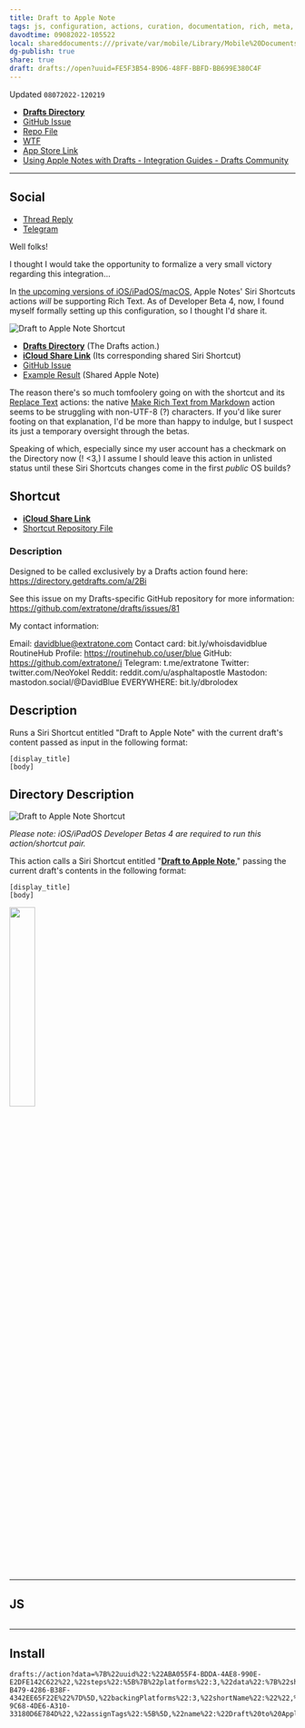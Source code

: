 ```yaml
---
title: Draft to Apple Note
tags: js, configuration, actions, curation, documentation, rich, meta, shortcuts, notes, drafts
davodtime: 09082022-105522
local: shareddocuments:///private/var/mobile/Library/Mobile%20Documents/iCloud~md~obsidian/Documents/OBSHIDDIAN/drafts/FE5F3B54-B9D6-48FF-BBFD-BB699E380C4F.md
dg-publish: true
share: true
draft: drafts://open?uuid=FE5F3B54-B9D6-48FF-BBFD-BB699E380C4F
---
```

Updated `08072022-120219`

- [**Drafts Directory**](https://directory.getdrafts.com/a/2Bi)
- [GitHub Issue](https://github.com/extratone/drafts/issues/81)
- [Repo File](https://github.com/extratone/drafts/blob/main/actions/DrafttoAppleNote.draftsAction)
- [WTF](https://davidblue.wtf/drafts/FE5F3B54-B9D6-48FF-BBFD-BB699E380C4F.html)
- [App Store Link](https://apps.apple.com/us/app/notes/id1110145109)
- [Using Apple Notes with Drafts - Integration Guides - Drafts Community](https://forums.getdrafts.com/t/using-apple-notes-with-drafts/899)

---

## Social

- [Thread Reply](https://forums.getdrafts.com/t/using-apple-notes-with-drafts/899/21)
- [Telegram](https://t.me/draftsapp/241)

<script async="" src="https://telegram.org/js/telegram-widget.js?1" data-telegram-post="draftsapp/241" data-width="100%"></script>

Well folks! 

I thought I would take the opportunity to formalize a very small victory regarding this integration...

In [the upcoming versions of iOS/iPadOS/macOS](https://www.matthewcassinelli.com/ios16-actions-shortcuts/), Apple Notes' Siri Shortcuts actions *will* be supporting Rich Text. As of Developer Beta 4, now, I found myself formally setting up this configuration, so I thought I'd share it.

![Draft to Apple Note Shortcut](https://user-images.githubusercontent.com/43663476/183301287-5fe0275f-3f4b-4fb9-b4d5-979f07bff620.png)

- [**Drafts Directory**](https://directory.getdrafts.com/a/2Bi) (The Drafts action.)
- [**iCloud Share Link**](https://www.icloud.com/shortcuts/1944ea6b1a7849e7aa39c1c07a4b4bd6) (Its corresponding shared Siri Shortcut)
- [GitHub Issue](https://github.com/extratone/drafts/issues/81)
- [Example Result](https://www.icloud.com/notes/053P3w2CeSRPryGQcjadduzVA#Draft_to_Apple_Note) (Shared Apple Note)

The reason there's so much tomfoolery going on with the shortcut and its [Replace Text](https://matthewcassinelli.com/actions/replace-text/) actions: the native [Make Rich Text from Markdown](https://matthewcassinelli.com/actions/make-rich-text-from-markdown/) action seems to be struggling with non-UTF-8 (?) characters. If you'd like surer footing on that explanation, I'd be more than happy to indulge, but I suspect its just a temporary oversight through the betas.

Speaking of which, especially since my user account has a checkmark on the Directory now (! <3,) I assume I should leave this action in unlisted status until these Siri Shortcuts changes come in the first *public* OS builds?

## Shortcut

- [**iCloud Share Link**](https://www.icloud.com/shortcuts/1944ea6b1a7849e7aa39c1c07a4b4bd6)
- [Shortcut Repository File](https://github.com/extratone/drafts/blob/main/shortcuts/DrafttoAppleNote.shortcut)

### Description

Designed to be called exclusively by a Drafts action found here: https://directory.getdrafts.com/a/2Bi

See this issue on my Drafts-specific GitHub repository for more information: https://github.com/extratone/drafts/issues/81

My contact information:

Email: davidblue@extratone.com
Contact card: bit.ly/whoisdavidblue
RoutineHub Profile: https://routinehub.co/user/blue
GitHub: https://github.com/extratone/i
Telegram: t.me/extratone
Twitter: twitter.com/NeoYokel
Reddit: reddit.com/u/asphaltapostle
Mastodon: mastodon.social/@DavidBlue
EVERYWHERE: bit.ly/dbrolodex

## Description

Runs a Siri Shortcut entitled "Draft to Apple Note" with the current draft's content passed as input in the following format:
```
[display_title]
[body]
```

## Directory Description

![Draft to Apple Note Shortcut](https://user-images.githubusercontent.com/43663476/183301287-5fe0275f-3f4b-4fb9-b4d5-979f07bff620.png)

*Please note: iOS/iPadOS Developer Betas 4 are required to run this action/shortcut pair.*

This action calls a Siri Shortcut entitled "[**Draft to Apple Note**](https://www.icloud.com/shortcuts/1944ea6b1a7849e7aa39c1c07a4b4bd6)," passing the current draft's contents in the following format:

```
[display_title]
[body]
```

<img src="https://user-images.githubusercontent.com/43663476/183300508-7c0812a9-9c22-4ad1-aeeb-c3533f4c0519.png" width="30%"></img>

---

## JS

```js
```

---

## Install

```
drafts://action?data=%7B%22uuid%22:%22ABA055F4-BDDA-4AE8-990E-E2DFE142C622%22,%22steps%22:%5B%7B%22platforms%22:3,%22data%22:%7B%22shortcutID%22:%22%22,%22waitForResponse%22:%22true%22,%22returnToDrafts%22:%22true%22,%22shortcutName%22:%22Draft%20to%20Apple%20Note%22,%22template%22:%22%5B%5Bdisplay_title%5D%5D%5Cn%5B%5Bbody%5D%5D%22,%22templateType%22:%22legacy%22%7D,%22type%22:%22runShortcut%22,%22isEnabled%22:true,%22uuid%22:%225B741902-B479-4286-B38F-4342EE65F22E%22%7D%5D,%22backingPlatforms%22:3,%22shortName%22:%22%22,%22shouldConfirm%22:false,%22disposition%22:0,%22keyCommand%22:%7B%22optionKey%22:true,%22input%22:%22A%22,%22controlKey%22:false,%22commandKey%22:false,%22type%22:%22action%22,%22discoverabilityTitle%22:%22Draft%20to%20Apple%20Note%22,%22shiftKey%22:false%7D,%22logLevel%22:2,%22groupDisposition%22:0,%22notificationType%22:2,%22tintColor%22:%22yellow%22,%22actionDescription%22:%22Runs%20a%20Siri%20Shortcut%20entitled%20%5C%22Draft%20to%20Apple%20Note%5C%22%20with%20the%20current%20draft's%20content%20passed%20as%20input%20in%20the%20following%20format:%5Cn%5Cn%60%60%60%5Cn%5Bdisplay_title%5D%5Cn%5Bbody%5D%5Cn%60%60%60%22,%22keyUseIcon%22:false,%22icon%22:%22memo%22,%22visibility%22:96,%22backingIsSeparator%22:false,%22groupUUID%22:%22DB5C51F1-9C68-4DE6-A310-33180D6E784D%22,%22assignTags%22:%5B%5D,%22name%22:%22Draft%20to%20Apple%20Note%22%7D
```